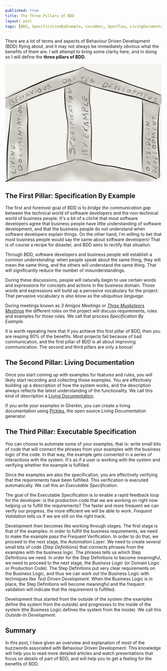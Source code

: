 ```yaml
---
published: true
title: The Three Pillars of BDD
layout: post
tags: [BDD, SpecificationByExample, Cucumber, SpecFlow, LivingDocumentation]
---
```

There are a lot of terms and aspects of Behaviour Driven Development (BDD) flying about, and it may not always be immediately obvious what the benefits of them are. I will attempt to bring some clarity here, and in doing so I will define the **three pillars of BDD**.

![Three Pillars of BDD](/public/img/2016-06-21_ThreePillarsOfBDD.png)

<!--more-->

## The First Pillar: Specification By Example

The first and foremost goal of BDD is to *bridge the communication gap* between the technical world of software developers and the non-technical world of business people. It's a bit of a cliché that most software developers agree that business people have little understanding of software development, and that the business people do not understand when software developers explain things. On the other hand, I'm willing to bet that most business people would say the same about software developers! That is of course a recipe for disaster, and BDD aims to rectify that situation.

Through BDD, software developers and business people will establish a *common understanding*: when people speak about the same thing, they will mean the same thing, and the others will understand the same thing. That will significantly reduce the number of misunderstandings.

During these discussions, people will naturally begin to use certain words and expressions for concepts and actions in the business domain. Those words and expressions will build up a pervasive vocabulary for the project. That pervasive vocabulary is also know as the *ubiquitous language*.

During meetings known as *3 Amigos Meetings* or [*Three Musketeers Meetings*](/2016/05/24/three-amigos-or-three-musketeers.html) the different roles on the project will discuss requirements, rules and examples for those rules. We call that process *Specification By Example*.

It is worth repeating here that if you achieve this first pillar of BDD, then you are reaping 90% of the benefits. Most projects fail because of bad communication, and the first pillar of BDD is all about improving communication. The second and third pillars are only a bonus!

## The Second Pillar: Living Documentation

Once you start coming up with examples for features and rules, you will likely start recording and collecting those examples. You are effectively building up a description of how the system works, and the description always reflects the latest understanding of the functionality. We call this kind of description a [Living Documentation](/2016/03/08/what-is-a-living-documentation.html).

If you write your examples in Gherkin, you can create a living documentation using [Pickles](http://www.picklesdoc.com/), the open source Living Documentation generator.

## The Third Pillar: Executable Specification 

You can choose to automate some of your examples, that is: write small bits of code that will connect the phrases from your examples with the business logic of the code. In that way, the example gets converted in a series of interactions with the system. It's as if a user is working with the system and verifying whether the example is fulfilled.

Since the examples are also the specification, you are effectively verifying that the requirements have been fulfilled. This verification is executed automatically. We call this an *Executable Specification*.

The goal of the Executable Specification is to enable a rapid feedback loop for the developer: is the production code that we are working on right now helping us to fulfill the requirements? The faster and more frequent we can verify our progress, the more efficient we will be able to work. *Frequent Validation* tells us if we are still on the right track.

Development then becomes like working through stages. The first stage is that of the examples: in order to fulfill the business requirements, we need to make the example pass the Frequent Verification. In order to do that, we proceed to the next stage, the *Automation Layer*. We need to create several small bits of code (*Step Definitions*) that connects phrases from the examples with the business logic. The phrases tells us which Step Definitions we need. In order for the Step Definitions to become meaningful, we need to proceed to the next stage, the *Business Logic* (or Domain Logic or Production Code). The Step Definitions put very clear requirements on the Business Logic, and thus we can work out the Business Logic with techniques like *Test Driven Development*. When the Business Logic is in place, the Step Definitions will become meaningful and the frequent validation will indicate that the requirement is fulfilled.

Development thus started from the outside of the system (the examples define the system from the outside) and progresses to the inside of the system (the Business Logic defines the system from the inside). We call this *Outside-In Development*.

## Summary

In this post, I have given an overview and explanation of most of the buzzwords associated with Behaviour Driven Development. This knowledge will help you to read more detailed articles and watch presentations that focus on details of part of BDD, and will help you to get a feeling for the benefits of BDD.